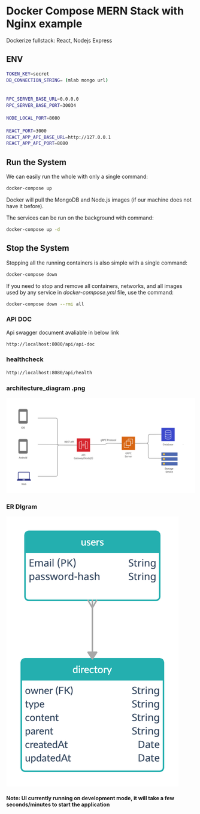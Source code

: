 # Docker Compose MERN Stack with Nginx example

Dockerize fullstack: React, Nodejs Express 
## ENV
```bash
TOKEN_KEY=secret
DB_CONNECTION_STRING= (mlab mongo url)


RPC_SERVER_BASE_URL=0.0.0.0
RPC_SERVER_BASE_PORT=30034

NODE_LOCAL_PORT=8080

REACT_PORT=3000
REACT_APP_API_BASE_URL=http://127.0.0.1
REACT_APP_API_PORT=8080

```

## Run the System
We can easily run the whole with only a single command:
```bash
docker-compose up
```

Docker will pull the MongoDB and Node.js images (if our machine does not have it before).

The services can be run on the background with command:
```bash
docker-compose up -d
```

## Stop the System
Stopping all the running containers is also simple with a single command:
```bash
docker-compose down
```

If you need to stop and remove all containers, networks, and all images used by any service in <em>docker-compose.yml</em> file, use the command:
```bash
docker-compose down --rmi all
```

### API DOC
Api swagger document avaliable in below link

```bash
http://localhost:8080/api/api-doc
```

### healthcheck 
```bash
http://localhost:8080/api/health
```
### architecture_diagram .png
![Alt text](architecture_diagram%20.png?raw=true "Title")
### ER DIgram
![Alt text](er_digram.png?raw=true "Title")

#### Note: UI currently running on development mode, it will take a few seconds/minutes to start the application
